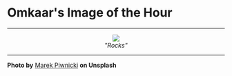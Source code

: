 # Omkaar's Image of the Hour

---

<div align="center">

<a href="https://unsplash.com/photos/a-mountain-covered-in-snow-with-trees-in-the-foreground-Wp50rAhk_vQ">
  <img src="https://images.unsplash.com/photo-1734607947797-2a61b996fd5d?crop=entropy&cs=tinysrgb&fit=max&fm=jpg&ixid=M3w3NjA2Nzh8MHwxfHJhbmRvbXx8fHx8fHx8fDE3NTAxNTgwMDB8&ixlib=rb-4.1.0&q=80&w=1080" style="max-width:100%; height:auto;">
</a>

<br>
<i>"Rocks"</i>

</div>

---

**Photo by** [Marek Piwnicki](https://unsplash.com/@marekpiwnicki) **on Unsplash**
